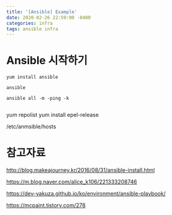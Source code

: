 ```yaml
---
title: '[Ansible] Example'
date: 2020-02-26 22:59:00 -0400
categories: infra
tags: ansible infra
---
```


# Ansible 시작하기
```
yum install ansible

ansible

ansible all -m -ping -k


```
yum repolist
yum install epel-release

/etc/anmsible/hosts


# 참고자료


http://blog.makeajourney.kr/2016/08/31/ansible-install.html

https://m.blog.naver.com/alice_k106/221333208746

https://dev-yakuza.github.io/ko/environment/ansible-playbook/

https://mcpaint.tistory.com/278